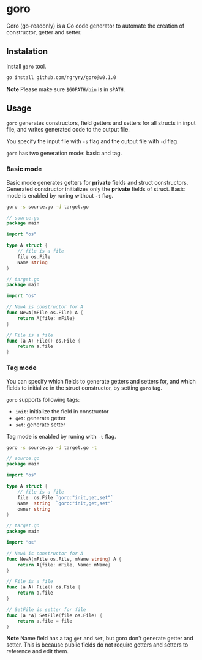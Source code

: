# goro
Goro (go-readonly) is a Go code generator to automate the creation of constructor, getter and setter.

## Instalation
Install `goro` tool.
```bash
go install github.com/ngryry/goro@v0.1.0
```
**Note** Please make sure `$GOPATH/bin` is in  `$PATH`. 

## Usage
`goro` generates constructors, field getters and setters for all structs in input file, and writes generated code to the output file.

You specify the input file with `-s` flag and the output file with `-d` flag.

`goro` has two generation mode: basic and tag.

### Basic mode
Basic mode generates getters for **private** fields and struct constructors.
Generated constructor initializes only the **private** fields of struct.
Basic mode is enabled by runing without `-t` flag.
```bash
goro -s source.go -d target.go
```
```go
// source.go
package main

import "os"

type A struct {
    // file is a file
    file os.File
    Name string
}
```
```go
// target.go
package main

import "os"

// NewA is constructor for A
func NewA(mFile os.File) A {
    return A{file: mFile}
}

// File is a file
func (a A) File() os.File {
    return a.file
}
```

### Tag mode
You can specify which fields to generate getters and setters for, and which fields to initialize in the struct constructor, by setting `goro` tag.

`goro` supports following tags:
- `init`: initialize the field in constructor
- `get`: generate getter
- `set`: generate setter

Tag mode is enabled by runing with `-t` flag.
```bash
goro -s source.go -d target.go -t
```
```go
// source.go
package main

import "os"

type A struct {
    // file is a file
    file  os.File `goro:"init,get,set"`
    Name  string  `goro:"init,get,set"`
    owner string
}
```
```go
// target.go
package main

import "os"

// NewA is constructor for A
func NewA(mFile os.File, mName string) A {
    return A{file: mFile, Name: mName}
}

// File is a file
func (a A) File() os.File {
    return a.file
}

// SetFile is setter for file
func (a *A) SetFile(file os.File) {
    return a.file = file
}
```
**Note** Name field has a tag `get` and `set`, but goro don't generate getter and setter. This is because public fields do not require getters and setters to reference and edit them.
